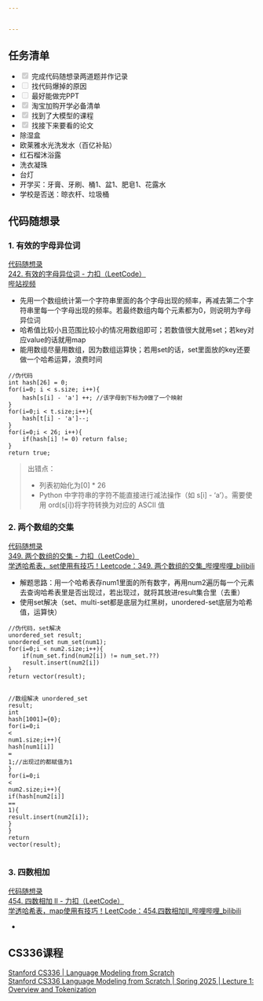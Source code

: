 ```yaml
---


---
```


<h2 id="任务清单">任务清单</h2>
<ul>
<li class="task-list-item"><input type="checkbox" class="task-list-item-checkbox" checked="true" disabled=""> 完成代码随想录两道题并作记录</li>
<li class="task-list-item"><input type="checkbox" class="task-list-item-checkbox" disabled=""> 找代码爆掉的原因</li>
<li class="task-list-item"><input type="checkbox" class="task-list-item-checkbox" disabled=""> 最好能做完PPT</li>
<li class="task-list-item"><input type="checkbox" class="task-list-item-checkbox" checked="true" disabled=""> 淘宝加购开学必备清单</li>
<li class="task-list-item"><input type="checkbox" class="task-list-item-checkbox" checked="true" disabled=""> 找到了大模型的课程</li>
<li class="task-list-item"><input type="checkbox" class="task-list-item-checkbox" checked="true" disabled=""> 找接下来要看的论文</li>
<li>除湿盒</li>
<li>欧莱雅水光洗发水（百亿补贴）</li>
<li>红石榴沐浴露</li>
<li>洗衣凝珠</li>
<li>台灯</li>
<li>开学买：牙膏、牙刷、桶1、盆1、肥皂1、花露水</li>
<li>学校是否送：晾衣杆、垃圾桶</li>
</ul>
<h2 id="代码随想录">代码随想录</h2>
<h3 id="有效的字母异位词">1. 有效的字母异位词</h3>
<p><a href="https://www.programmercarl.com/0242.%E6%9C%89%E6%95%88%E7%9A%84%E5%AD%97%E6%AF%8D%E5%BC%82%E4%BD%8D%E8%AF%8D.html#%E7%AE%97%E6%B3%95%E5%85%AC%E5%BC%80%E8%AF%BE">代码随想录</a><br>
<a href="https://leetcode.cn/problems/valid-anagram/description/">242. 有效的字母异位词 - 力扣（LeetCode）</a><br>
<a href="https://www.bilibili.com/video/BV1YG411p7BA/">哔站视频</a></p>
<ul>
<li>先用一个数组统计第一个字符串里面的各个字母出现的频率，再减去第二个字符串里每一个字母出现的频率。若最终数组内每个元素都为0，则说明为字母异位词</li>
<li>哈希值比较小且范围比较小的情况用数组即可；若数值很大就用set；若key对应value的话就用map</li>
<li>能用数组尽量用数组，因为数组运算快；若用set的话，set里面放的key还要做一个哈希运算，浪费时间</li>
</ul>
<pre class=" language-c"><code class="prism  language-c"><span class="token comment">//伪代码</span>
<span class="token keyword">int</span> hash<span class="token punctuation">[</span><span class="token number">26</span><span class="token punctuation">]</span> <span class="token operator">=</span> <span class="token number">0</span><span class="token punctuation">;</span>
<span class="token keyword">for</span><span class="token punctuation">(</span>i<span class="token operator">=</span><span class="token number">0</span><span class="token punctuation">;</span> i <span class="token operator">&lt;</span> s<span class="token punctuation">.</span>size<span class="token punctuation">;</span> i<span class="token operator">++</span><span class="token punctuation">)</span><span class="token punctuation">{</span>
	hash<span class="token punctuation">[</span>s<span class="token punctuation">[</span>i<span class="token punctuation">]</span> <span class="token operator">-</span> <span class="token string">'a'</span><span class="token punctuation">]</span> <span class="token operator">++</span><span class="token punctuation">;</span> <span class="token comment">//该字母到下标为0做了一个映射</span>
<span class="token punctuation">}</span>
<span class="token keyword">for</span><span class="token punctuation">(</span>i<span class="token operator">=</span><span class="token number">0</span><span class="token punctuation">;</span>i <span class="token operator">&lt;</span> t<span class="token punctuation">.</span>size<span class="token punctuation">;</span>i<span class="token operator">++</span><span class="token punctuation">)</span><span class="token punctuation">{</span>
	hash<span class="token punctuation">[</span>t<span class="token punctuation">[</span>i<span class="token punctuation">]</span> <span class="token operator">-</span> <span class="token string">'a'</span><span class="token punctuation">]</span><span class="token operator">--</span><span class="token punctuation">;</span>
<span class="token punctuation">}</span>
<span class="token keyword">for</span><span class="token punctuation">(</span>i<span class="token operator">=</span><span class="token number">0</span><span class="token punctuation">;</span>i <span class="token operator">&lt;</span> <span class="token number">26</span><span class="token punctuation">;</span> i<span class="token operator">++</span><span class="token punctuation">)</span><span class="token punctuation">{</span>
	<span class="token keyword">if</span><span class="token punctuation">(</span>hash<span class="token punctuation">[</span>i<span class="token punctuation">]</span> <span class="token operator">!=</span> <span class="token number">0</span><span class="token punctuation">)</span> <span class="token keyword">return</span> false<span class="token punctuation">;</span>
<span class="token punctuation">}</span>
<span class="token keyword">return</span> true<span class="token punctuation">;</span>
</code></pre>
<blockquote>
<p>出错点：</p>
<ul>
<li>列表初始化为[0] * 26</li>
<li>Python 中字符串的字符不能直接进行减法操作（如 s[i] - ‘a’）。需要使用 ord(s[i])将字符转换为对应的 ASCII 值</li>
</ul>
</blockquote>
<h3 id="两个数组的交集">2. 两个数组的交集</h3>
<p><a href="https://www.programmercarl.com/0349.%E4%B8%A4%E4%B8%AA%E6%95%B0%E7%BB%84%E7%9A%84%E4%BA%A4%E9%9B%86.html">代码随想录</a><br>
<a href="https://leetcode.cn/problems/intersection-of-two-arrays/description/">349. 两个数组的交集 - 力扣（LeetCode）</a><br>
<a href="https://www.bilibili.com/video/BV1ba411S7wu/?vd_source=96ef48634663967d0116e79abff26934">学透哈希表，set使用有技巧！Leetcode：349. 两个数组的交集_哔哩哔哩_bilibili</a></p>
<ul>
<li>解题思路：用一个哈希表存num1里面的所有数字，再用num2遍历每一个元素去查询哈希表里是否出现过，若出现过，就将其放进result集合里（去重）</li>
<li>使用set解决（set、multi-set都是底层为红黑树，unordered-set底层为哈希值，运算快）</li>
</ul>
<pre class=" language-c"><code class="prism  language-c"><span class="token comment">//伪代码，set解决</span>
unordered_set result<span class="token punctuation">;</span>
unordered_set <span class="token function">num_set</span><span class="token punctuation">(</span>num1<span class="token punctuation">)</span><span class="token punctuation">;</span>
<span class="token keyword">for</span><span class="token punctuation">(</span>i<span class="token operator">=</span><span class="token number">0</span><span class="token punctuation">;</span>i <span class="token operator">&lt;</span> num2<span class="token punctuation">.</span>size<span class="token punctuation">;</span>i<span class="token operator">++</span><span class="token punctuation">)</span><span class="token punctuation">{</span>
	<span class="token keyword">if</span><span class="token punctuation">(</span>num_set<span class="token punctuation">.</span><span class="token function">find</span><span class="token punctuation">(</span>num2<span class="token punctuation">[</span>i<span class="token punctuation">]</span><span class="token punctuation">)</span> <span class="token operator">!=</span> num_set<span class="token punctuation">.</span><span class="token operator">?</span><span class="token operator">?</span><span class="token punctuation">)</span>
	result<span class="token punctuation">.</span><span class="token function">insert</span><span class="token punctuation">(</span>num2<span class="token punctuation">[</span>i<span class="token punctuation">]</span><span class="token punctuation">)</span>
<span class="token punctuation">}</span>
<span class="token keyword">return</span> <span class="token function">vector</span><span class="token punctuation">(</span>result<span class="token punctuation">)</span><span class="token punctuation">;</span>

<span class="token comment">//数组解决</span>
unordered_set result<span class="token punctuation">;</span>
<span class="token keyword">int</span> hash<span class="token punctuation">[</span><span class="token number">1001</span><span class="token punctuation">]</span><span class="token operator">=</span><span class="token punctuation">{</span><span class="token number">0</span><span class="token punctuation">}</span><span class="token punctuation">;</span>
<span class="token keyword">for</span><span class="token punctuation">(</span>i<span class="token operator">=</span><span class="token number">0</span><span class="token punctuation">;</span>i <span class="token operator">&lt;</span> num1<span class="token punctuation">.</span>size<span class="token punctuation">;</span>i<span class="token operator">++</span><span class="token punctuation">)</span><span class="token punctuation">{</span>
	hash<span class="token punctuation">[</span>num1<span class="token punctuation">[</span>i<span class="token punctuation">]</span><span class="token punctuation">]</span> <span class="token operator">=</span> <span class="token number">1</span><span class="token punctuation">;</span><span class="token comment">//出现过的都赋值为1</span>
<span class="token punctuation">}</span>
<span class="token keyword">for</span><span class="token punctuation">(</span>i<span class="token operator">=</span><span class="token number">0</span><span class="token punctuation">;</span>i <span class="token operator">&lt;</span> num2<span class="token punctuation">.</span>size<span class="token punctuation">;</span>i<span class="token operator">++</span><span class="token punctuation">)</span><span class="token punctuation">{</span>
	<span class="token keyword">if</span><span class="token punctuation">(</span>hash<span class="token punctuation">[</span>num2<span class="token punctuation">[</span>i<span class="token punctuation">]</span><span class="token punctuation">]</span> <span class="token operator">==</span> <span class="token number">1</span><span class="token punctuation">)</span><span class="token punctuation">{</span>
		result<span class="token punctuation">.</span><span class="token function">insert</span><span class="token punctuation">(</span>num2<span class="token punctuation">[</span>i<span class="token punctuation">]</span><span class="token punctuation">)</span><span class="token punctuation">;</span>
	<span class="token punctuation">}</span>
<span class="token punctuation">}</span>
<span class="token keyword">return</span> <span class="token function">vector</span><span class="token punctuation">(</span>result<span class="token punctuation">)</span><span class="token punctuation">;</span>
</code></pre>
<h3 id="四数相加">3. 四数相加</h3>
<p><a href="https://www.programmercarl.com/0454.%E5%9B%9B%E6%95%B0%E7%9B%B8%E5%8A%A0II.html#%E7%AE%97%E6%B3%95%E5%85%AC%E5%BC%80%E8%AF%BE">代码随想录</a><br>
<a href="https://leetcode.cn/problems/4sum-ii/description/">454. 四数相加 II - 力扣（LeetCode）</a><br>
<a href="https://www.bilibili.com/video/BV1Md4y1Q7Yh/">学透哈希表，map使用有技巧！LeetCode：454.四数相加II_哔哩哔哩_bilibili</a></p>
<ul>
<li></li>
</ul>
<h2 id="cs336课程">CS336课程</h2>
<p><a href="https://stanford-cs336.github.io/spring2025/">Stanford CS336 | Language Modeling from Scratch</a><br>
<a href="https://www.youtube.com/watch?v=SQ3fZ1sAqXI&amp;list=PLoROMvodv4rOY23Y0BoGoBGgQ1zmU_MT_">Stanford CS336 Language Modeling from Scratch | Spring 2025 | Lecture 1: Overview and Tokenization</a></p>

